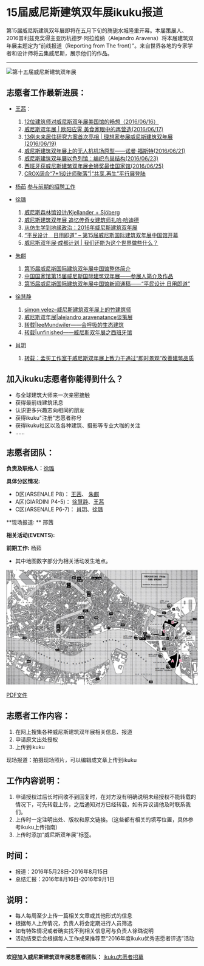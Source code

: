# 15届威尼斯建筑双年展ikuku报道

第15届威尼斯建筑双年展即将在五月下旬的旖旎水城隆重开幕。本届策展人、2016普利兹克奖得主亚历杭德罗·阿拉维纳（Alejandro Aravena）将本届建筑双年展主题定为“前线报道（Reporting from The front）”。来自世界各地的专家学者和设计师将云集威尼斯，展示他们的作品。
***
![第十五届威尼斯建筑双年展](http://www.ikuku.cn/wp-content/uploads/user/u1497/POST/p258515/1464577198735603-250x200.jpg)



## 志愿者工作最新进展：
* [王茜](http://www.ikuku.cn/user/30537)： 
  1. [12位建筑师对威尼斯双年展美国馆的畅想（2016/06/16）](http://www.ikuku.cn/post/115268)  
  2. [威尼斯双年展 | 欧阳应霁 美食家眼中的再营造(2016/06/17)](http://www.ikuku.cn/article/weinisishuangnianzhanouyangyingmeishijiayanzhongdezaiyingzao)
  3. [13例未来居住研究方案首次亮相 | 理想家参展威尼斯建筑双年展(2016/06/19)](http://www.ikuku.cn/post/115497)  
  4. [威尼斯建筑双年展上的无人机机场原型——诺曼·福斯特(2016/06/21)](http://www.ikuku.cn/post/115633)
  5. [威尼斯建筑双年展以色列馆：编织鸟巢结构(2016/06/23)](http://www.ikuku.cn/post/115765)
  6. [西班牙获威尼斯建筑双年展金狮奖最佳国家馆(2016/06/25)](http://www.ikuku.cn/post/115838)
  7. [CROX阔合“7+1设计师聚落”|“共享.再生”平行展登陆](http://www.ikuku.cn/article/croxkuohe71shejishijuluogongxiang-zaishengpingxingzhandenglu)

* [杨茹](http://www.ikuku.cn/user/13836) [参与前期的招聘工作](http://www.ikuku.cn/activity/ikuku-cnzhiyuanzhezaixingdongeeee2016nianweinisijianzhushuangnianzhan)     

* [徐璐](http://www.ikuku.cn/user/36781)   
  1. [威尼斯森林馆设计/Kjellander + Sjöberg](http://www.ikuku.cn/article/weinisisenlinguanshejikjellandersjeeberg)  
  1. [威尼斯建筑双年展 追忆传奇女建筑师扎哈·哈迪德](http://www.ikuku.cn/article/weinisijianzhushuangnianzhanzhuiyichuanqinvjianzhushizhahaeehadide)    
  1. [从仿生学到地缘政治：2016年威尼斯建筑双年展](http://www.ikuku.cn/article/congfangshengxue-daodiyuan-zhengzhi)  
  1. [“平民设计　日用即道” – 第15届威尼斯国际建筑双年展中国馆开幕](http://www.ikuku.cn/article/pingmin-sheji-riyong-jidao)   
  1. [威尼斯双年展·成都计划 | 我们还能为这个世界做些什么？](http://www.ikuku.cn/article/weinisishuangnianzhaneechengdujihuawomenhuannengweizhegeshijiezuoxieshime)   
    
* [朱麒](http://www.ikuku.cn/name/11125)     
  1. [第15届威尼斯国际建筑双年展中国馆整体简介](http://www.ikuku.cn/article/di15jieweinisiguojijianzhushuangnianzhanzhongguoguanzhengtijianjie)  
  1. [中国国家馆第15届威尼斯国际建筑双年展——参展人简介及作品](http://www.ikuku.cn/article/zhongguoguojiaguandi15jieweinisiguojijianzhushuangnianzhaneeeecanzhanrenjianjiejizuopin)   
  1. [第15届威尼斯国际建筑双年展中国馆新闻通稿——“平民设计 日用即道”](http://www.ikuku.cn/article/di15jieweinisiguojijianzhushuangnianzhanzhongguoguanxinwentonggaoeeeepingminshejiriyongjidao)   
  
* [徐慧静](http://www.ikuku.cn/user/hazelxu)
  1. [simon velez–威尼斯建筑双年展上的竹建筑师](http://www.ikuku.cn/article/simonvelez-weinisijianzhushuangnianzhanshangdezhujianzhushi)
  2. [威尼斯双年展|alejandro aravenatance谈策展](http://www.ikuku.cn/article/weinisishuangnianzhanalejandroaravenatancetancezhan)
  3. [转载|leeMundwiler——会呼吸的生态建筑](http://www.ikuku.cn/article/zhuanzaileemundwilereeeehuihuxideshengtaijianzhu)
  4. [转载|unfinished——威尼斯双年展之西班牙馆](http://www.ikuku.cn/article/zhuanzaiunfinishedeeeeweinisishuangnianzhanzhixibanyaguan)
  
* [肖玥](http://www.ikuku.cn/user/40967)
  1. [转载：孟买工作室于威尼斯双年展上致力于通过“即时景观”改善建筑品质](http://www.ikuku.cn/article/zhuanzaimengmaigongzuoshiyuweinisishuangnianzhanshangzhiliyutongguojishijingguangaishanjianzhupinzhi-3)

## 加入ikuku志愿者你能得到什么？
- 与全球建筑大师来一次亲密接触
- 获得最前线建筑讯息
- 认识更多兴趣志向相同的朋友
- 获得ikuku"注册"志愿者称号
- 获得ikuku社区以及各种建筑、摄影等专业大咖的关注
- ……

## 志愿者团队：

**负责及联络人：**[徐璐](http://www.ikuku.cn/user/36781) 


**具体分区情况:**


* D区(ARSENALE P8)： [王茜](http://www.ikuku.cn/user/30537)、 [朱麒](http://www.ikuku.cn/name/11125)  
* A区(GIARDINI P4-5)： [徐慧静](http://www.ikuku.cn/user/hazelxu)、[王茜](http://www.ikuku.cn/user/30537)
* C区(ARSENALE P6-7)： [肖玥](http://www.ikuku.cn/user/40967)、[徐璐](http://www.ikuku.cn/user/36781)


**现场报道: ** 邢茜


**相关活动(EVENTS):**    
    

**前期工作:** 杨茹      


* 其中地图数字部分为相关活动发生地点。


![map](images/vmap1.jpg)

[PDF文件](15mia.pdf)

## 志愿者工作内容：
1. 在网上搜集各种威尼斯建筑双年展相关信息、报道
2. 申请原文出处授权
3. 上传到ikuku

现场报道：拍摄现场照片，可以编辑成文章上传到ikuku

## 工作内容说明：
1. 申请授权过后长时间收不到回复时，在对方没有明确说明未经授权不能转载的情况下，可先转载上传，之后通知对方已经转载，如有异议请他及时联系我们。
2. 上传时一定注明出处、版权和原文链接。（这些都有相关的填写位置，具体参考ikuku上传指南）
3. 上传时添加“威尼斯双年展”标签。

## 时间：
* 报道：2016年5月28日-2016年8月15日
* 总结汇报：2016年8月16日-2016年9月1日

## 说明：
* 每人每周至少上传一篇相关文章或其他形式的信息
* 根据每人上传情况，负责人将会定期进行人员筛选
* 如有特殊情况或者确实找不到相关信息可与负责人徐璐说明
* 活动结束后会根据每人工作成果推荐至“2016年度ikuku优秀志愿者评选”活动




----


**欢迎加入威尼斯建筑双年展志愿者团队：** [ikuku志愿者招募](http://www.ikuku.cn/activity/ikuku-cnzhiyuanzhezaixingdongeeee2016nianweinisijianzhushuangnianzhan)